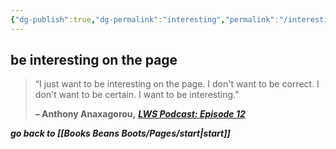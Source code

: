 ```yaml
---
{"dg-publish":true,"dg-permalink":"interesting","permalink":"/interesting/","dgHomeLink":true,"dgPassFrontmatter":false}
---
```



## be interesting on the page

> “I just want to be interesting on the page. I don't want to be correct. I don't want to be certain. I want to be interesting.”
> 
> **– Anthony Anaxagorou,** _[**LWS Podcast: Episode 12**](https://londonwriterssalon.us4.list-manage.com/track/click?u=8b047263967451488070a8ad0&id=5a4d28c95a&e=bc5cbc9b90)_

***go back to [[Books Beans Boots/Pages/start|start]]***